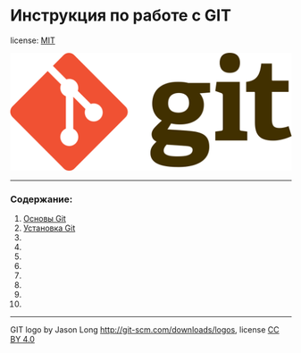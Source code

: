 # Инструкция по работе с GIT

license: [MIT](/license.md)

![git-logo](/assets/git-logo.png)

---

### Содержание:
1. [Основы Git](/git.md)
2. [Установка Git](/install.md)
3. []()
4. []()
5. []()
6. []()
7. []()
8. []()
9. []()
10. []()
---


GIT logo by Jason Long http://git-scm.com/downloads/logos,
license [CC BY 4.0](https://creativecommons.org/licenses/by/4.0/)